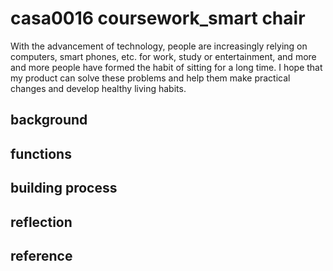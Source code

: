 # casa0016 coursework_smart chair
With the advancement of technology, people are increasingly relying on computers, smart phones, etc. for work, study or entertainment, and more and more people have formed the habit of sitting for a long time.
I hope that my product can solve these problems and help them make practical changes and develop healthy living habits.

## background

## functions

## building process

## reflection

## reference
